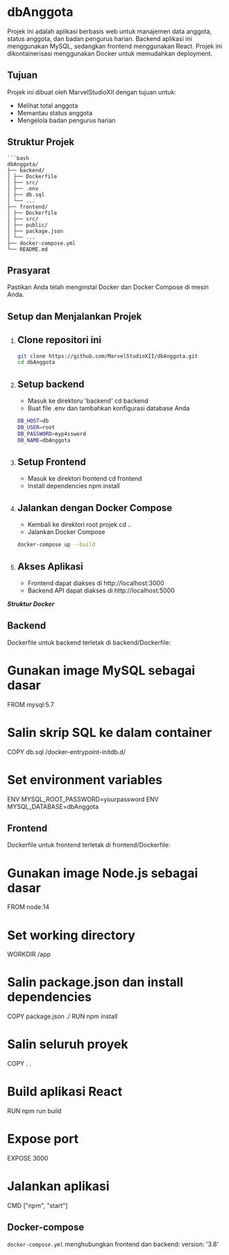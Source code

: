 # dbAnggota

Projek ini adalah aplikasi berbasis web untuk manajemen data anggota, status anggota, dan badan pengurus harian. Backend aplikasi ini menggunakan MySQL, sedangkan frontend menggunakan React. Projek ini dikontainerisasi menggunakan Docker untuk memudahkan deployment.

## Tujuan

Projek ini dibuat oleh MarvelStudioXII dengan tujuan untuk:
- Melihat total anggota
- Memantau status anggota
- Mengelola badan pengurus harian

## Struktur Projek

	```bash
	dbAnggota/
	├── backend/
	│ ├── Dockerfile
	│ ├── src/
	│ ├── .env
	│ ├── db.sql
	│ └── ...
	├── frontend/
	│ ├── Dockerfile
	│ ├── src/
	│ ├── public/
	│ ├── package.json
	│ └── ...
	├── docker-compose.yml
	└── README.md



## Prasyarat

Pastikan Anda telah menginstal Docker dan Docker Compose di mesin Anda.

## Setup dan Menjalankan Projek

1. ## Clone repositori ini 

   ```bash
   git clone https://github.com/MarvelStudioXII/dbAnggota.git
   cd dbAnggota

2. ## Setup backend

	- Masuk ke direktoru 'backend'
	cd backend
	- Buat file .env dan tambahkan konfigurasi database Anda
	```bash
	DB_HOST=db
	DB_USER=root
	DB_PASSWORD=myp4ssword
	DB_NAME=dbAnggota

3. ## Setup Frontend

	- Masuk ke direktori frontend
	cd frontend
	- Install dependencies
	npm install
4. ## Jalankan dengan Docker Compose

	- Kembali ke direktori root projek
	cd ..
	- Jalankan Docker Compose
	```bash
	docker-compose up --build
5. ## Akses Aplikasi
	- Frontend dapat diakses di http://localhost:3000
	- Backend API dapat diakses di http://localhost:5000

***Struktur Docker***

## Backend
Dockerfile untuk backend terletak di backend/Dockerfile:
# Gunakan image MySQL sebagai dasar
FROM mysql:5.7

# Salin skrip SQL ke dalam container
COPY db.sql /docker-entrypoint-initdb.d/

# Set environment variables
ENV MYSQL_ROOT_PASSWORD=yourpassword
ENV MYSQL_DATABASE=dbAnggota

## Frontend
Dockerfile untuk frontend terletak di frontend/Dockerfile:
# Gunakan image Node.js sebagai dasar
FROM node:14

# Set working directory
WORKDIR /app

# Salin package.json dan install dependencies
COPY package.json ./
RUN npm install

# Salin seluruh proyek
COPY . .

# Build aplikasi React
RUN npm run build

# Expose port
EXPOSE 3000

# Jalankan aplikasi
CMD ["npm", "start"]

## Docker-compose
`docker-compose.yml` menghubungkan frontend dan backend:
version: '3.8'

